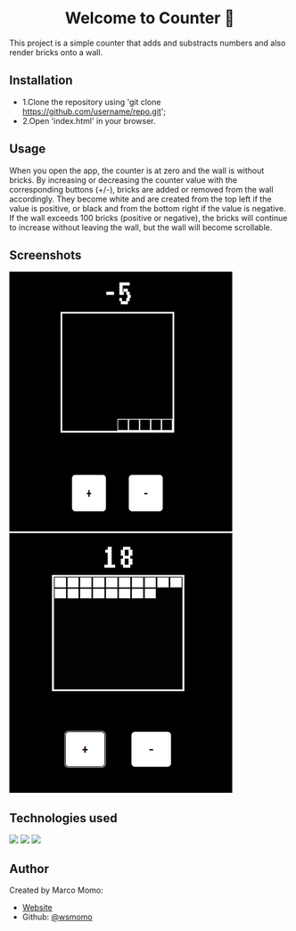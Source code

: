 <h1 align="center">Welcome to Counter 👋</h1>
<p>
</p>

This project  is a simple counter that adds and substracts numbers and also render bricks onto a wall.


## Installation

* 1.Clone the repository using 'git clone https://github.com/username/repo.git';
* 2.Open 'index.html' in your browser.

## Usage

When you open the app, the counter is at zero and the wall is without bricks. By increasing or decreasing the counter value with the corresponding buttons (+/-), bricks are added or removed from the wall accordingly. They become white and are created from the top left if the value is positive, or black and from the bottom right if the value is negative. If the wall exceeds 100 bricks (positive or negative), the bricks will continue to increase without leaving the wall, but the wall will become scrollable.

## Screenshots

<img src="assets\img\readme\negNumbers.png">
<img src="assets\img\readme\posNumbers.png">

## Technologies used

<img src="https://img.shields.io/badge/HTML5-E34F26?style=for-the-badge&logo=html5&logoColor=white">
<img src="https://img.shields.io/badge/CSS3-1572B6?style=for-the-badge&logo=css3&logoColor=white">
<img src="https://img.shields.io/badge/JavaScript-323330?style=for-the-badge&logo=javascript&logoColor=F7DF1E">

## Author

Created by Marco Momo:

* [Website](wsmomo.github.io/Portfolio-Marco-Momo)
* Github: [@wsmomo](https://github.com/wsmomo)

